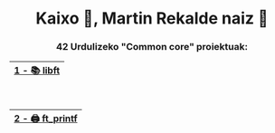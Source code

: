 <h1 align="center">Kaixo 👋, Martin Rekalde naiz 🦆</h1>
<h3 align="center">42 Urdulizeko "Common core" proiektuak:</h3>

| [1 - 📚 libft](https://github.com/MartinRekalde/Libft) |
|:--|
<br>

| [2 - 🖨 ft_printf](https://github.com/MartinRekalde/ft_printf) |
|:--|
<br>
